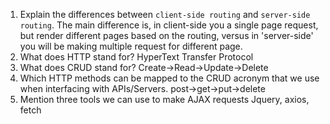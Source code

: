 1.  Explain the differences between `client-side routing` and `server-side routing`.
    The main difference is, in client-side you a single page request, but render different pages based on the routing, versus in 'server-side' you will be making multiple request for different page.
1.  What does HTTP stand for?
    HyperText Transfer Protocol
1.  What does CRUD stand for?
Create->Read->Update->Delete
1.  Which HTTP methods can be mapped to the CRUD acronym that we use when interfacing with APIs/Servers.
post->get->put->delete
1.  Mention three tools we can use to make AJAX requests
    Jquery, axios, fetch